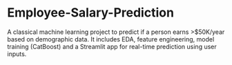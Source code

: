 # Employee-Salary-Prediction
A classical machine learning project to predict if a person earns >$50K/year based on demographic data. It includes EDA, feature engineering, model training (CatBoost) and a Streamlit app for real-time prediction using user inputs.
